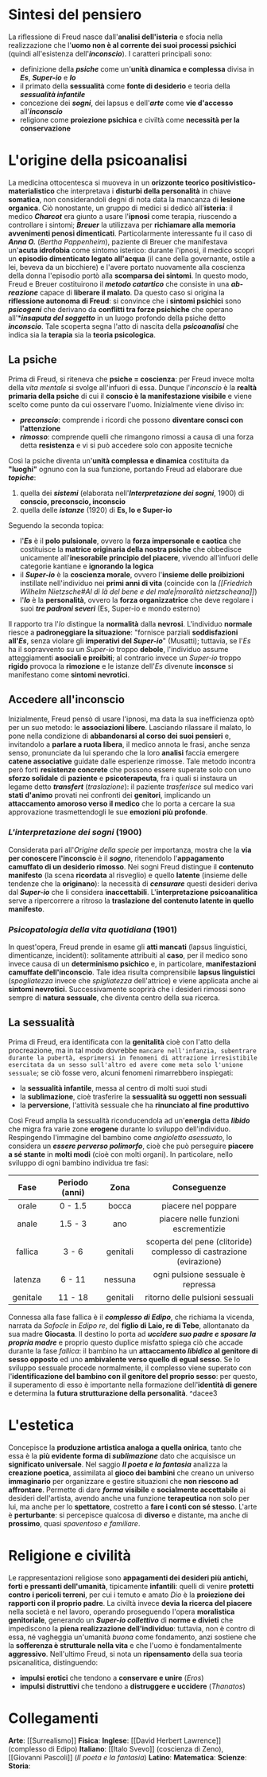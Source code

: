 # Sintesi del pensiero
La riflessione di Freud nasce dall'**analisi dell'isteria** e sfocia nella realizzazione che l'**uomo non è al corrente dei suoi processi psichici** (quindi all'esistenza dell'***inconscio***).
I caratteri principali sono:
- definizione della ***psiche*** come un'**unità dinamica e complessa** divisa in ***Es***, ***Super-io*** e ***Io***
- il primato della **sessualità** come **fonte di desiderio** e teoria della ***sessualità infantile***
- concezione dei ***sogni***, dei lapsus e dell'***arte*** come **vie d'accesso** all'***inconscio***
- religione come **proiezione psichica** e civiltà come **necessità per la conservazione**
# L'origine della psicoanalisi
La medicina ottocentesca si muoveva in un **orizzonte teorico positivistico-materialistico** che interpretava i **disturbi della personalità** in chiave **somatica**, non considerandoli degni di nota data la mancanza di **lesione organica**. Ciò nonostante, un gruppo di medici si dedicò all'**isteria**: il medico ***Charcot*** era giunto a usare l'**ipnosi** come terapia, riuscendo a controllare i sintomi; ***Breuer*** la utilizzava per **richiamare alla memoria avvenimenti penosi dimenticati**.
Particolarmente interessante fu il caso di ***Anna O.*** (*Bertha Pappenheim*), paziente di Breuer che manifestava un'**acuta idrofobia** come sintomo isterico: durante l'ipnosi, il medico scoprì un **episodio dimenticato legato all'acqua** (il cane della governante, ostile a lei, beveva da un bicchiere) e l'avere portato nuovamente alla coscienza della donna l'episodio portò alla **scomparsa dei sintomi**. In questo modo, Freud e Breuer costituirono il ***metodo catartico*** che consiste in una ***ab-reazione*** capace di **liberare il malato**.
Da questo caso si origina la **riflessione autonoma di Freud**: si convince che i **sintomi psichici** sono ***psicogeni*** che derivano da **conflitti tra forze psichiche** che operano all'****insaputa del soggetto*** in un luogo profondo della psiche detto ***inconscio***. Tale scoperta segna l'atto di nascita della ***psicoanalisi*** che indica sia la **terapia** sia la **teoria psicologica**.
## La psiche
Prima di Freud, si riteneva che **psiche = coscienza**: per Freud invece molta della *vita mentale* si svolge all'infuori di essa. Dunque l'*inconscio* è la **realtà primaria della psiche** di cui il **conscio è la manifestazione visibile** e viene scelto come punto da cui osservare l'uomo. Inizialmente viene diviso in:
- ***preconscio***: comprende i ricordi che possono **diventare consci con l'attenzione**
- ***rimosso***: comprende quelli che rimangono rimossi a causa di una forza detta **resistenza** e vi si può accedere solo con apposite tecniche

Così la psiche diventa un'**unità complessa e dinamica** costituita da **"luoghi"** ognuno con la sua funzione, portando Freud ad elaborare due ***topiche***:
1) quella dei ***sistemi*** (elaborata nell'***Interpretazione dei sogni***, 1900) di **conscio, preconscio, inconscio**
2) quella delle ***istanze*** (1920) di **Es, Io e Super-io**

Seguendo la seconda topica:
- l'***Es*** è il **polo pulsionale**, ovvero la **forza impersonale e caotica** che costituisce la **matrice originaria della nostra psiche** che obbedisce unicamente all'**inesorabile principio del piacere**, vivendo all'infuori delle categorie kantiane e **ignorando la logica**
- il ***Super-io*** è la **coscienza morale**, ovvero l'**insieme delle proibizioni** instillate nell'individuo nei **primi anni di vita** (coincide con la *[[Friedrich Wilhelm Nietzsche#*Al di là del bene e del male*|moralità nietzscheana]]*)
- l'***Io*** è la **personalità**, ovvero la **forza organizzatrice** che deve regolare i suoi ***tre padroni severi*** (Es, Super-io e mondo esterno)

Il rapporto tra l'*Io* distingue la **normalità** dalla **nevrosi**. L'individuo **normale** riesce a **padroneggiare la situazione**: "fornisce parziali **soddisfazioni all'*Es***, senza violare gli **imperativi del *Super-io***" (Musatti); tuttavia, se l'*Es* ha il sopravvento su un *Super-io* troppo **debole**, l'individuo assume atteggiamenti **asociali e proibiti**; al contrario invece un *Super-io* troppo **rigido** provoca la **rimozione** e le istanze dell'*Es* divenute **inconsce** si manifestano come **sintomi nevrotici**.
## Accedere all'inconscio
Inizialmente, Freud pensò di usare l'ipnosi, ma data la sua inefficienza optò per un suo metodo: le **associazioni libere**. Lasciando rilassare il malato, lo pone nella condizione di **abbandonarsi al corso dei suoi pensieri** e, invitandolo a **parlare a ruota libera**, il medico annota le frasi, anche senza senso, pronunciate da lui sperando che la loro **analisi** faccia emergere **catene associative** guidate dalle esperienze rimosse. Tale metodo incontra però forti **resistenze concrete** che possono essere superate solo con uno **sforzo solidale** di **paziente** e **psicoterapeuta**, fra i quali si instaura un legame detto ***transfert*** (*traslazione*): il paziente *trasferisce* sul medico vari **stati d'animo** provati nei confronti dei **genitori**, implicando un **attaccamento amoroso verso il medico** che lo porta a cercare la sua approvazione trasmettendogli le sue **emozioni più profonde**.
### *L'interpretazione dei sogni* (1900)
Considerata pari all'*Origine della specie* per importanza, mostra che la **via per conoscere l'inconscio** è il ***sogno***, ritenendolo l'**appagamento camuffato di un desiderio rimosso**. Nei sogni Freud distingue il **contenuto manifesto** (la scena **ricordata** al risveglio) e quello **latente** (insieme delle tendenze che la **originano**): la necessità di ***censurare*** questi desideri deriva dal ***Super-io*** che li considera **inaccettabili**. L'**interpretazione psicoanalitica** serve a ripercorrere a ritroso la **traslazione del contenuto latente in quello manifesto**.
### *Psicopatologia della vita quotidiana* (1901)
In quest'opera, Freud prende in esame gli **atti mancati** (lapsus linguistici, dimenticanze, incidenti): solitamente attribuiti al **caso**, per il medico sono invece causa di un **determinismo psichico** e, in particolare, **manifestazioni camuffate dell'inconscio**. Tale idea risulta comprensibile **lapsus linguistici** (*spogliatezza* invece che *spigliatezza* dell'attrice) e viene applicata anche ai **sintomi nevrotici**. Successivamente scoprirà che i desideri rimossi sono sempre di **natura sessuale**, che diventa centro della sua ricerca.
## La sessualità
Prima di Freud, era identificata con la **genitalità** cioè con l'atto della procreazione, ma in tal modo dovrebbe `mancare nell'infanzia, subentrare durante la pubertà, esprimersi in fenomeni di attrazione irresistibile esercitata da un sesso sull'altro ed avere come meta solo l'unione sessuale`; se ciò fosse vero, alcuni fenomeni rimarrebbero inspiegati:
- la **sessualità infantile**, messa al centro di molti suoi studi
- la **sublimazione**, cioè trasferire la **sessualità su oggetti non sessuali**
- la **perversione**, l'attività sessuale che ha **rinunciato al fine produttivo**

Così Freud amplia la sessualità riconducendola ad un'**energia** detta ***libido*** che migra fra varie zone **erogene** durante lo sviluppo dell'individuo.
Respingendo l'immagine del bambino come *angioletto asessuato*, lo considera un ***essere perverso polimorfo***, cioè che può perseguire **piacere a sé stante** in **molti modi** (cioè con molti organi). In particolare, nello sviluppo di ogni bambino individua tre fasi:

|   Fase   | Periodo (anni) |   Zona   |                                Conseguenze                                 |
| :------: | :------------: | :------: | :------------------------------------------------------------------------: |
|  orale   |    0 - 1.5     |  bocca   |                            piacere nel poppare                             |
|  anale   |    1.5 - 3     |   ano    |                    piacere nelle funzioni escrementizie                    |
| fallica  |     3 - 6      | genitali | scoperta del pene (clitoride)<br>complesso di castrazione (evirazione)<br> |
| latenza  |     6 - 11     | nessuna  |                     ogni pulsione sessuale è repressa                      |
| genitale |    11 - 18     | genitali |                      ritorno delle pulsioni sessuali                       |

Connessa alla fase fallica è il ***complesso di Edipo***, che richiama la vicenda, narrata da *Sofocle* in *Edipo re*, del **figlio di Laio, re di Tebe**, allontanato da sua madre **Giocasta**. Il destino lo porta ad ***uccidere suo padre e sposare la propria madre*** e proprio questo duplice misfatto spiega ciò che accade durante la fase *fallica*: il bambino ha un **attaccamento *libidico* al genitore di sesso opposto** ed uno **ambivalente verso quello di egual sesso**. Se lo sviluppo sessuale procede normalmente, il complesso viene superato con l'**identificazione del bambino con il genitore del proprio sesso**: per questo, il superamento di esso è importante nella formazione dell'**identità di genere** e determina la **futura strutturazione della personalità**. ^dacee3
# L'estetica
Concepisce la **produzione artistica analoga a quella onirica**, tanto che essa è la **più evidente forma di *sublimazione*** dato che acquisisce un **significato universale**. Nel saggio ***Il poeta e la fantasia*** analizza la **creazione poetica**, assimilata al **gioco dei bambini** che creano un universo **immaginario** per organizzare e gestire situazioni che **non riescono ad affrontare**. Permette di dare ***forma* visibile** e **socialmente accettabile** ai desideri dell'artista, avendo anche una funzione **terapeutica** non solo per lui, ma anche per lo **spettatore**, costretto a **fare i conti con sé stesso**. L'arte è **perturbante**: si percepisce qualcosa di **diverso** e distante, ma anche di **prossimo**, quasi *spaventoso e familiare*.
# Religione e civilità
Le rappresentazioni religiose sono **appagamenti dei desideri più antichi, forti e pressanti dell'umanità**, tipicamente **infantili**: quelli di venire **protetti contro i pericoli terreni**, per cui i temuto e amato *Dio* è la **proiezione dei rapporti con il proprio padre**.
La civiltà invece **devia la ricerca del piacere** nella società e nel lavoro, operando proseguendo l'opera **moralistica genitoriale**, generando un ***Super-io collettivo*** di **norme e divieti** che impediscono la **piena realizzazione dell'individuo**: tuttavia, non è contro di essa, né vagheggia un'umanità *buona* come fondamento, anzi sostiene che la **sofferenza è strutturale nella vita** e che l'uomo è fondamentalmente **aggressivo**. Nell'ultimo Freud, si nota un **ripensamento** della sua teoria psicanalitica, distinguendo:
- **impulsi erotici** che tendono a **conservare e unire** (*Eros*)
- **impulsi distruttivi** che tendono a **distruggere e uccidere** (*Thanatos*)
# Collegamenti
**Arte**: [[Surrealismo]]
**Fisica**: 
**Inglese**: [[David Herbert Lawrence]] (complesso di Edipo)
**Italiano**: [[Italo Svevo]] (coscienza di Zeno), [[Giovanni Pascoli]] (*Il poeta e la fantasia*)
**Latino**:
**Matematica**:
**Scienze**:
**Storia**: 
